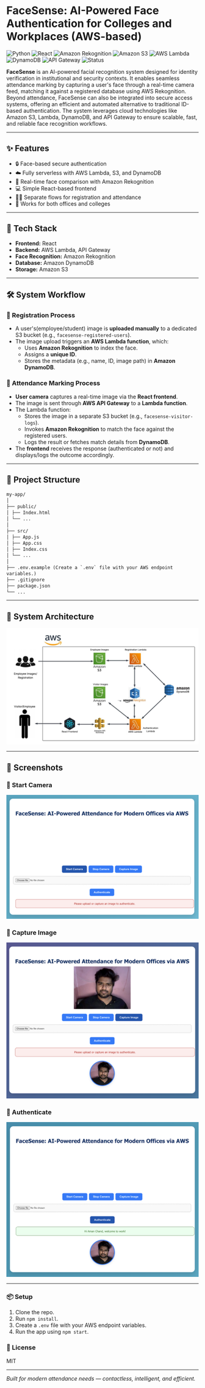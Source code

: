 # FaceSense: AI-Powered Face Authentication for Colleges and Workplaces (AWS-based)
![Python](https://img.shields.io/badge/Python-3.9+-blue?style=flat-square&logo=python)
![React](https://img.shields.io/badge/Frontend-React-blue?style=flat-square&logo=react)
![Amazon Rekognition](https://img.shields.io/badge/AWS-Rekognition-orange?style=flat-square&logo=amazonaws)
![Amazon S3](https://img.shields.io/badge/AWS-S3-orange?style=flat-square&logo=amazonaws)
![AWS Lambda](https://img.shields.io/badge/AWS-Lambda-orange?style=flat-square&logo=amazonaws)
![DynamoDB](https://img.shields.io/badge/AWS-DynamoDB-orange?style=flat-square&logo=amazonaws)
![API Gateway](https://img.shields.io/badge/AWS-API--Gateway-orange?style=flat-square&logo=amazonaws)
![Status](https://img.shields.io/badge/Project-Completed-brightgreen?style=flat-square)

**FaceSense** is an AI-powered facial recognition system designed for identity verification in institutional and security contexts. It enables seamless attendance marking by capturing a user's face through a real-time camera feed, matching it against a registered database using AWS Rekognition. Beyond attendance, FaceSense can also be integrated into secure access systems, offering an efficient and automated alternative to traditional ID-based authentication. The system leverages cloud technologies like Amazon S3, Lambda, DynamoDB, and API Gateway to ensure scalable, fast, and reliable face recognition workflows.

---

## ✨ Features

- 🔒 Face-based secure authentication
- ☁️ Fully serverless with AWS Lambda, S3, and DynamoDB
- 🎯 Real-time face comparison with Amazon Rekognition
- 💻 Simple React-based frontend
- 🧑‍💼 Separate flows for registration and attendance
- 🏫 Works for both offices and colleges

---

## 🚀 Tech Stack

- **Frontend:** React
- **Backend:** AWS Lambda, API Gateway
- **Face Recognition:** Amazon Rekognition
- **Database:** Amazon DynamoDB
- **Storage:** Amazon S3

---

## 🛠️ System Workflow

### 🔹 Registration Process
- A user's(employee/student) image is **uploaded manually** to a dedicated S3 bucket (e.g., `facesense-registered-users`).
- The image upload triggers an **AWS Lambda function**, which:
  - Uses **Amazon Rekognition** to index the face.
  - Assigns a **unique ID**.
  - Stores the metadata (e.g., name, ID, image path) in **Amazon DynamoDB**.

### 🔹 Attendance Marking Process
- **User camera** captures a real-time image via the **React frontend**.
- The image is sent through **AWS API Gateway** to a **Lambda function**.
- The Lambda function:
  - Stores the image in a separate S3 bucket (e.g., `facesense-visitor-logs`).
  - Invokes **Amazon Rekognition** to match the face against the registered users.
  - Logs the result or fetches match details from **DynamoDB**.
- The **frontend** receives the response (authenticated or not) and displays/logs the outcome accordingly.


---

## 📂 Project Structure
```
my-app/
│
├── public/
│ ├── Index.html
│ └── ...
│
├── src/
│ ├── App.js
│ ├── App.css
│ ├── Index.css
│ └── ...
│ 
├── .env.example (Create a `.env` file with your AWS endpoint variables.)
├── .gitignore
├── package.json
└── ...
```

---

## 🧠 System Architecture

![System Architecture](Architecture-diagram/architecture-diagram.jpeg)

---
## 📸 Screenshots

### 🔹 Start Camera
![Registration](ScreenShots/01-Start_Camera.png)

### 🔹 Capture Image 
![Attendance](ScreenShots/02-Capture_Image.png)

### 🔹 Authenticate
![Dashboard](ScreenShots/03-Authenticate.png)

---

### 📦 Setup
1. Clone the repo.
2. Run `npm install`.
3. Create a `.env` file with your AWS endpoint variables.
4. Run the app using `npm start`.

### 📄 License
MIT

---

*Built for modern attendance needs — contactless, intelligent, and efficient.*

